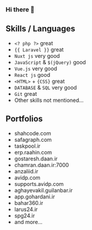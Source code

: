 ### Hi there 👋

## Skills / Languages

- `<? php ?>` great
- `{{ Laravel }}` great
- `Nuxt js` very good
- `JavaScript` & `$(jQuery)` good
- `Vue.js` very good
- `React js` good
- `<HTML>` + `{CSS}` great
- `DATABASE` & `SQL` very good
- `Git` great
- Other skills not mentioned...


## Portfolios

- shahcode.com
- safagraph.com
- taskpool.ir
- erp.raahin.com
- gostaresh.daan.ir
- chamran.daan.ir:7000
- anzaliid.ir
- avidp.com
- supports.avidp.com
- aghayevakil.guilanbar.ir
- app.gohardani.ir
- bahar360.ir
- larus24.ir
- spg24.ir
- and more...
